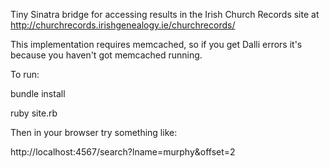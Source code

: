 Tiny Sinatra bridge for accessing results in the Irish Church Records site at http://churchrecords.irishgenealogy.ie/churchrecords/

This implementation requires memcached, so if you get Dalli errors it's because you haven't got memcached running.

To run:

bundle install

ruby site.rb

Then in your browser try something like:

http://localhost:4567/search?lname=murphy&offset=2
